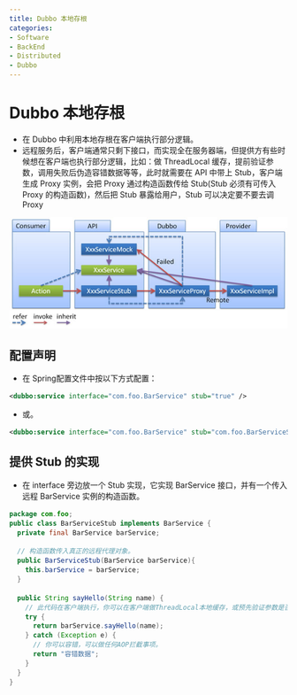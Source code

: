 ```yaml
---
title: Dubbo 本地存根
categories:
- Software
- BackEnd
- Distributed
- Dubbo
---
```

# Dubbo 本地存根

- 在 Dubbo 中利用本地存根在客户端执行部分逻辑。
- 远程服务后，客户端通常只剩下接口，而实现全在服务器端，但提供方有些时候想在客户端也执行部分逻辑，比如：做 ThreadLocal 缓存，提前验证参数，调用失败后伪造容错数据等等，此时就需要在 API 中带上 Stub，客户端生成 Proxy 实例，会把 Proxy 通过构造函数传给 Stub(Stub 必须有可传入 Proxy 的构造函数)，然后把 Stub 暴露给用户，Stub 可以决定要不要去调 Proxy

![/user-guide/images/stub.jpg](https://raw.githubusercontent.com/LuShan123888/Files/main/Pictures/stub.jpg)

## 配置声明

- 在 Spring配置文件中按以下方式配置：

```xml
<dubbo:service interface="com.foo.BarService" stub="true" />
```

- 或。

```xml
<dubbo:service interface="com.foo.BarService" stub="com.foo.BarServiceStub" />
```

## 提供 Stub 的实现

- 在 interface 旁边放一个 Stub 实现，它实现 BarService 接口，并有一个传入远程 BarService 实例的构造函数。

```java
package com.foo;
public class BarServiceStub implements BarService {
  private final BarService barService;

  // 构造函数传入真正的远程代理对象。
  public BarServiceStub(BarService barService){
    this.barService = barService;
  }

  public String sayHello(String name) {
    // 此代码在客户端执行，你可以在客户端做ThreadLocal本地缓存，或预先验证参数是否合法，等等。
    try {
      return barService.sayHello(name);
    } catch (Exception e) {
      // 你可以容错，可以做任何AOP拦截事项。
      return "容错数据";
    }
  }
}
```